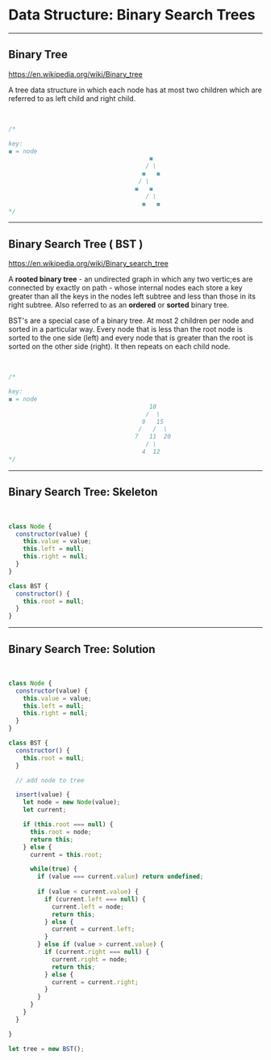# Data Structure: Binary Search Trees

---

## Binary Tree

<https://en.wikipedia.org/wiki/Binary_tree>

A tree data structure in which each node has at most two children which are referred to as left child and right child.

</br>

```js
/*

key:
◼︎ = node
                                       ◼︎
                                      / \
                                     ◼︎   ◼︎
                                    / \
                                   ◼︎   ◼︎
                                      / \
                                     ◼︎   ◼︎
*/
```

---

## Binary Search Tree ( BST )

<https://en.wikipedia.org/wiki/Binary_search_tree>

A **rooted binary tree** - an undirected graph in which any two vertic;es are connected by exactly on path - whose internal nodes each store a key greater than all the keys in the nodes left subtree and less than those in its right subtree. Also referred to as an **ordered** or **sorted** binary tree.

BST's are a special case of a binary tree. At most 2 children per node and sorted in a particular way. Every node that is less than the root node is sorted to the one side (left) and every node that is greater than the root is sorted on the other side (right). It then repeats on each child node.

</br>

```js
/*

key:
◼︎ = node
                                       10
                                      /  \
                                     9   15
                                    /   /  \
                                   7   11  20
                                      / \
                                     4  12
*/
```

---

## Binary Search Tree: Skeleton

</br>

```js
class Node {
  constructor(value) {
    this.value = value;
    this.left = null;
    this.right = null;
  }
}

class BST {
  constructor() {
    this.root = null;
  }
}
```

---

## Binary Search Tree: Solution

</br>

```js
class Node {
  constructor(value) {
    this.value = value;
    this.left = null;
    this.right = null;
  }
}

class BST {
  constructor() {
    this.root = null;
  }

  // add node to tree

  insert(value) {
    let node = new Node(value);
    let current;

    if (this.root === null) {
      this.root = node;
      return this;
    } else {
      current = this.root;

      while(true) {
        if (value === current.value) return undefined;
        
        if (value < current.value) {
          if (current.left === null) {
            current.left = node;
            return this;
          } else {
            current = current.left;
          }
        } else if (value > current.value) {
          if (current.right === null) {
            current.right = node;
            return this;
          } else {
            current = current.right;
          }
        }
      }
    }
  }

}

let tree = new BST();
```
